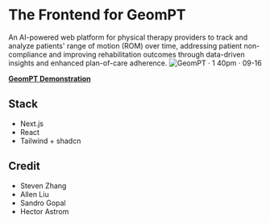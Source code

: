 # The Frontend for GeomPT
An AI-powered web platform for physical therapy providers to track and analyze patients' range of motion (ROM) over time, addressing patient non-compliance and improving rehabilitation outcomes through data-driven insights and enhanced plan-of-care adherence.
![GeomPT · 1 40pm · 09-16](https://github.com/user-attachments/assets/8c77259e-f6a1-46f7-88d7-4ea172e9f86e)


**[GeomPT Demonstration](https://docs.google.com/presentation/d/1aX4HL_4ctRLDHhU742Kiq83iDzT51yhmOSt3CVUF0l0/edit#slide=id.g30066d03a52_19_1)**

## Stack
- Next.js
- React
- Tailwind + shadcn

## Credit
- Steven Zhang
- Allen Liu
- Sandro Gopal
- Hector Astrom
